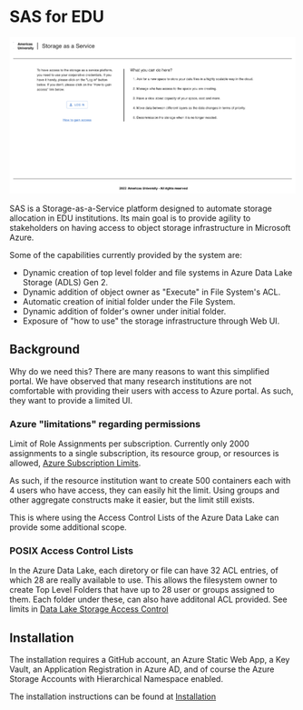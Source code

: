 # SAS for EDU

![image](/assets/sas-welcome-page.png)

SAS is a Storage-as-a-Service platform designed to automate storage allocation in EDU institutions. Its main goal is to provide agility to stakeholders on having access to object storage infrastructure in Microsoft Azure.

Some of the capabilities currently provided by the system are:

* Dynamic creation of top level folder and file systems in Azure Data Lake Storage (ADLS) Gen 2.
* Dynamic addition of object owner as "Execute" in File System's ACL.
* Automatic creation of initial folder under the File System.
* Dynamic addition of folder's owner under initial folder.
* Exposure of "how to use" the storage infrastructure through Web UI.

## Background

Why do we need this? There are many reasons to want this simplified portal. We have observed that many research institutions are not comfortable with providing their users with access to Azure portal. As such, they want to provide a limited UI.

### Azure "limitations" regarding permissions

Limit of Role Assignments per subscription. Currently only 2000 assignments to a single subscription, its resource group, or resources is allowed, [Azure Subscription Limits](https://docs.microsoft.com/en-us/azure/azure-resource-manager/management/azure-subscription-service-limits#azure-rbac-limits).

As such, if the resource institution want to create 500 containers each with 4 users who have access, they can easily hit the limit. Using groups and other aggregate constructs make it easier, but the limit still exists.

This is where using the Access Control Lists of the Azure Data Lake can provide some additional scope.

### POSIX Access Control Lists

In the Azure Data Lake, each diretory or file can have 32 ACL entries, of which 28 are really available to use. This allows the filesystem owner to create Top Level Folders that have up to 28 user or groups assigned to them. Each folder under these, can also have additonal ACL provided. See limits in [Data Lake Storage Access Control](https://docs.microsoft.com/en-us/azure/storage/blobs/data-lake-storage-access-control#what-are-the-limits-for-azure-role-assignments-and-acl-entries)

## Installation

The installation requires a GitHub account, an Azure Static Web App, a Key Vault, an Application Registration in Azure AD, and of course the Azure Storage Accounts with Hierarchical Namespace enabled.

The installation instructions can be found at [Installation](/docs/Installation.md)
